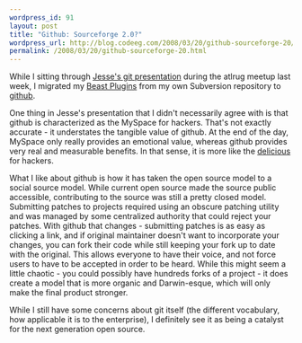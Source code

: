 ```yaml
--- 
wordpress_id: 91
layout: post
title: "Github: Sourceforge 2.0?"
wordpress_url: http://blog.codeeg.com/2008/03/20/github-sourceforge-20/
permalink: /2008/03/20/github-sourceforge-20.html
---
```

While I sitting through <a href="http://files.jnewland.com/git.pdf">Jesse's git presentation</a> during the atlrug meetup last week,  I migrated my <a href="https://github.com/cyu/beast-plugins/tree/master" title="Beast Plugins repo on Github">Beast Plugins</a> from my own Subversion repository to <a href="http://github.com" title="git repository hosting">github</a>.

One thing in Jesse's presentation that I didn't necessarily agree with is that github is characterized as the MySpace for hackers.  That's not exactly accurate - it understates the tangible value of github.  At the end of the day, MySpace only really provides an emotional value, whereas github provides very real and measurable benefits.  In that sense, it is more like the <a href="http://del.icio.us">delicious</a> for hackers.

What I like about github is how it has taken the open source model to a social source model.  While current open source made the source public accessible, contributing to the source was still a pretty closed model.  Submitting patches to projects required using an obscure patching utility and was managed by some centralized authority that could reject your patches.  With github that changes - submitting patches is as easy as clicking a link, and if original maintainer doesn't want to incorporate your changes, you can fork their code while still keeping your fork up to date with the original.  This allows everyone to have their voice, and not force users to have to be accepted in order to be heard. While this might seem a little chaotic - you could possibly have hundreds forks of a project - it does create a model that is more organic and Darwin-esque, which will only make the final product stronger.

While I still have some concerns about git itself (the different vocabulary, how applicable it is to the enterprise), I definitely see it as being a catalyst for the next generation open source.
